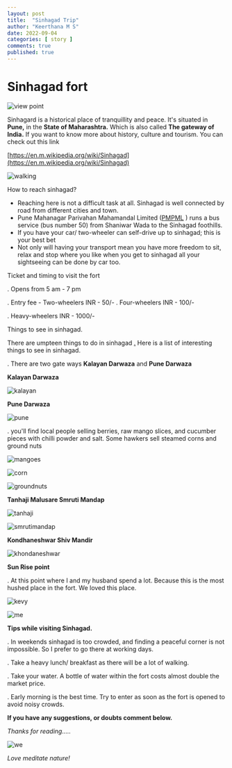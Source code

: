 ```yaml
---
layout: post
title:  "Sinhagad Trip"
author: "Keerthana M S"
date: 2022-09-04
categories: [ story ]
comments: true
published: true
---
```

# Sinhagad fort

![view point](https://raw.githubusercontent.com/kevy-vinu/naran.ga/master/assets/Sinhagard1.jpeg)

Sinhagard is a historical place of tranquillity and peace. It's situated in **Pune,** in the **State of Maharashtra.** Which is also called **The gateway of India.** If you want to know more about history, culture and tourism. You can check out this link

[https://en.m.wikipedia.org/wiki/Sinhagad](https://en.m.wikipedia.org/wiki/Sinhagad)

![walking](https://raw.githubusercontent.com/kevy-vinu/naran.ga/master/assets/Sinhagard2.jpeg)

How to reach sinhagad?

- Reaching here is not a difficult task at all. Sinhagad is well connected by road from different cities and town.
- Pune Mahanagar Parivahan Mahamandal Limited ([PMPML](https://en.m.wikipedia.org/wiki/Pune_Mahanagar_Parivahan_Mahamandal_Limited)
) runs a bus service (bus number 50) from Shaniwar Wada to the Sinhagad foothills.
- If you have your car/ two-wheeler can self-drive up to sinhagad; this is your best bet
- Not only will having your transport mean you have more freedom to sit, relax and stop where you like when you get to sinhagad all your sightseeing can be done by car too.

Ticket and timing to visit the fort

.  Opens from 5 am - 7 pm

.  Entry fee - Two-wheelers INR - 50/-
.  Four-wheelers INR - 100/-

. Heavy-wheelers INR - 1000/-

Things to see in sinhagad.

There are umpteen things to do in sinhagad [.](http://sinhagad.Here) Here is a list of interesting things to see in sinhagad.

 . There are two gate ways **Kalayan Darwaza** and **Pune Darwaza**

**Kalayan Darwaza**

![kalayan](https://raw.githubusercontent.com/kevy-vinu/naran.ga/master/assets/Sinhagard3.jpeg)

**Pune Darwaza**

![pune](https://raw.githubusercontent.com/kevy-vinu/naran.ga/master/assets/Pune.jpeg)

. you'll find local people selling berries,  raw mango slices, and cucumber pieces with chilli powder and salt. Some hawkers sell steamed corns and ground nuts

![mangoes](https://raw.githubusercontent.com/kevy-vinu/naran.ga/master/assets/Sinhagad5.jpeg)

![corn](https://raw.githubusercontent.com/kevy-vinu/naran.ga/master/assets/6.jpeg)

![groundnuts](https://raw.githubusercontent.com/kevy-vinu/naran.ga/master/assets/7.jpeg)


**Tanhaji  Malusare Smruti Mandap**

![tanhaji](https://raw.githubusercontent.com/kevy-vinu/naran.ga/master/assets/8.jpeg)

![smrutimandap](https://raw.githubusercontent.com/kevy-vinu/naran.ga/master/assets/9.jpeg)


**Kondhaneshwar Shiv Mandir**

![khondaneshwar](https://raw.githubusercontent.com/kevy-vinu/naran.ga/master/assets/10.jpeg)

**Sun Rise point**

. At this point where I and my husband spend a lot. Because this is the most hushed place in the fort. We loved this place.

![kevy](https://raw.githubusercontent.com/kevy-vinu/naran.ga/master/assets/11.jpeg)

![me](https://raw.githubusercontent.com/kevy-vinu/naran.ga/master/assets/12.jpeg)


**Tips while visiting Sinhagad.**

.  In weekends sinhagad is too crowded, and finding a peaceful corner is not impossible. So I prefer to go there at working days.

. Take a heavy lunch/ breakfast as there will be a lot of walking.

. Take your water. A bottle of water within the fort costs almost double the market price.

. Early morning is the best time. Try to enter as soon as the fort is opened to avoid noisy crowds.

**If you have any suggestions, or doubts comment below.**

*Thanks for reading…..*

![we](  https://raw.githubusercontent.com/kevy-vinu/naran.ga/master/assets/13.jpeg)

*Love meditate nature!*
